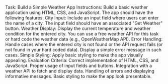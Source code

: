 Task: Build a Simple Weather App
Instructions:
Build a basic weather application using HTML, CSS, and JavaScript. The app should have the following features:
City Input:
Include an input field where users can enter the name of a city.
The input field should have an associated "Get Weather" button.
Weather Display:
Display the current temperature and weather condition for the entered city.
You can use a free weather API for this task or hard code the weather data (e.g., OpenWeatherMap API).
Error Handling:
Handle cases where the entered city is not found or the API request fails (or not found in your hard coded data).
Display a simple error message in such cases.
Simple Styling:
Apply basic styling to make the app visually appealing.
Evaluation Criteria:
Correct implementation of HTML, CSS, and JavaScript.
Proper usage of input fields and buttons.
Integration with a weather API to fetch and display data.
Handling of errors and displaying informative messages.
Basic styling to make the app look presentable.

